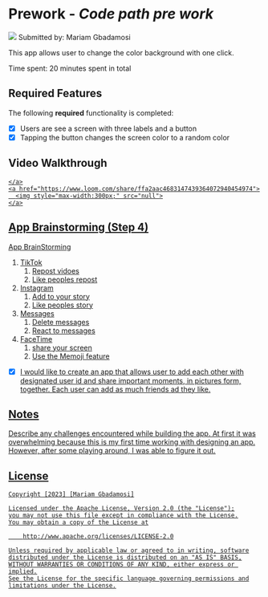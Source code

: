 # Prework - *Code path pre work*

![](https://i.imgur.com/WxwcfiD.gif)
Submitted by: Mariam Gbadamosi

This app allows user to change the color background with one click.

Time spent: 20 minutes spent in total

## Required Features

The following **required** functionality is completed:

- [x] Users are see a screen with three labels and a button
- [x] Tapping the button changes the screen color to a random color
 
## Video Walkthrough

<div>
    <a href="https://www.loom.com/share/ffa2aac4683147439364072940454974">
      
    </a>
    <a href="https://www.loom.com/share/ffa2aac4683147439364072940454974">
      <img style="max-width:300px;" src="null">
    </a>
  </div>



## App Brainstorming (Step 4)
App BrainStorming
1. TikTok
    1. Repost vidoes
    2. Like peoples repost
2. Instagram
    1. Add to your story
    2. Like peoples story
3. Messages
    1. Delete messages
    2. React to messages
4. FaceTime
    1. share your screen
    2. Use the Memoji feature

- [x] I would like to create an app that allows user to add each other with designated user id and share important moments, in pictures form, together. Each user can add as much friends ad they like.

## Notes

Describe any challenges encountered while building the app.
At first it was overwhelming because this is my first time working with designing an app. However, after some playing around, I was able to figure it out.

## License

    Copyright [2023] [Mariam Gbadamosi]

    Licensed under the Apache License, Version 2.0 (the "License");
    you may not use this file except in compliance with the License.
    You may obtain a copy of the License at

        http://www.apache.org/licenses/LICENSE-2.0

    Unless required by applicable law or agreed to in writing, software
    distributed under the License is distributed on an "AS IS" BASIS,
    WITHOUT WARRANTIES OR CONDITIONS OF ANY KIND, either express or implied.
    See the License for the specific language governing permissions and
    limitations under the License.
